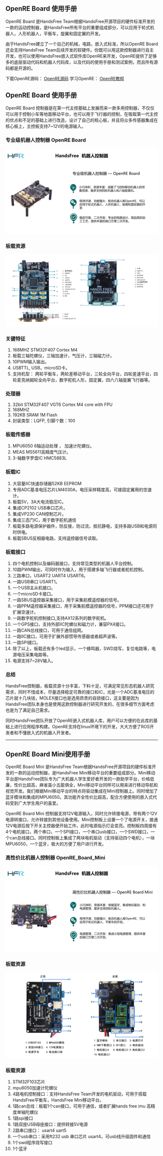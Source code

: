 ## OpenRE Board 使用手册

OpenRE Board 是HandsFree Team根据HandsFree开源项目的硬件标准开发的一款的运动控制器，是HandsFree所有平台的重要组成部分，可以应用于轮式机器人，人形机器人，平衡车，旋翼和固定翼的开发。

由于HandsFree建立了一个自己的机械，电路，嵌入式标准，所以OpenRE Board还会支持HandsFree Team后续开发的软硬件。你既可以用这款控制器进行自主开发，也可以使用HandsFree嵌入式软件库OpenRE来开发，OpenRE提供了足够多的底层驱动代码和机器人代码库，以及代码的使用手册和测试案例，而且所有源码都是开源的。

下载OpenRE源码： [OpenRE源码](https://github.com/HANDS-FREE/OpenRE)
学习OpenRE： [OpenRE教程](/docs/OpenRE/README.md)

## OpenRE Board 使用手册

OpenRE Board 控制器是在第一代主控基础上发展而来一款多用控制器，不仅仅可以用于控制小车等地面移动平台，也可以用于飞行器的控制，在吸取第一代主控的优点和不足的基础上进行改造，设计了自己的核心板，并且将众多传感器集成在核心板上，主控板支持7~12V的电源输入。

### 专业级机器人控制器 OpenRE Board 
![OpenRE_Board](/images/Hardware/OpenRE_Board/OpenRE_Board.jpg) 

### 板载资源
![OpenRE_Board_Resource](/images/Hardware/OpenRE_Board/OpenRE_Board_Resource.jpg) 

### 关键特征
1.	168MHZ  STM32F407  Cortex M4
2.	板载三轴陀螺仪，三轴加速计，气压计，三轴磁力计。
3.	10PWM输入输出。
4.	USBTTL,  USB，microSD卡。
5.	支持机型： 两轮平衡车，两轮差移动平台，三轮全向平台，四轮差速平台，四轮麦克纳姆轮全向平台，数字舵机人形，固定翼，四六八轴旋翼飞行器等。

### 处理器
1.	32bit STM32F407 VGT6 Cortex M4 core with FPU
2.	168MHZ
3.	192KB SRAM  1M Flash
4.	封装类型：LQFP,   引脚个数：100

### 板载传感器
1.	MPU6050 6轴运动处理 ， 加速计陀螺仪。
2.	MEAS MS5611高精度气压计。
3.	3-轴数字罗盘IC HMC5883L

### 板载IC
1.	大容量IIC快速存储器52KB EEPROM
2.	专用ADC基准电压芯片LM4030A，电压采样精度高，可接固定翼用的空速计。
3.	板载5V，3A大电流稳压IC。
4.	集成CP2102 USB串口芯片。
5.	集成VP230 CAN控制芯片。
6.	集成三态门IC，用于数字舵机通信
7.	板载多路电源保护器件，防反接，防过流，抵抗静电，支持多路USB和电源同时供电。
8.	板载SBUS反相器电路，支持遥控器信号读取。

### 板载接口
1.	四个电机控制以及编码器接口，支持常见类型的机器人平台控制。
2.	10路PWM输出，可同时作为输入，用于搭建多轴飞行器或者舵机控制。
3.	三路串口，USART2  UART4  USART6。
4.	一路USB串口 USART1。
5.	一个USB主从机接口。
6.	一个microSD卡接口。
7.	一路SBUS遥控器采集接口，用于采集航模遥控器的信号。
8.	一路PPM遥控器采集接口，用于采集航模遥控器的信号，PPM接口还可用于扩展空速计。
9.	一路数字舵机控制接口,支持AX12系列的数字舵机。
10.	一个GPS接口，支持外部IIC陀螺仪和磁力计，兼容PX4接口。
11.	一路CAN总线接口，可用于通信组网。
12.	一路IIC接口，可用于扩展外部惯导传感器或者超声波等。
13.	一路SPI接口。
14.	除了以上，板载还有多个led显示，一个蜂鸣器，SWD烧写，复位电路等，电源电压采集电路等。
15.	电源支持7~28V输入。

### 总结
HandsFree控制器，板载资源十分丰富，下料十足，可满足常见形态机器人研究需求，同时不惜成本，尽量选择稳定可靠的接口和IC，光是一个ADC基准电压的芯片就十几块钱，MOLEX接口也是选用昂贵的自锁接口，这主要是因为HandsFree团队本身也是使用这款控制器进行研究开发的，在很多细节方面考虑也是为了满足自己需求。

同时HandsFree团队开放了OpenRE嵌入式机器人库，用户可以方便的在此库的基础上进行应用程序构建。OpenRE支持在linux环境下的开发，大大方便了ROS开发者和不懂嵌入式的机器人开发者。

---

## OpenRE Board Mini使用手册

OpenRE Board Mini 是HandsFree Team根据HandsFree开源项目的硬件标准开发的一款的运动控制器，是HandsFree Mini移动平台的重要组成部分。Mini移动平台是HandsFree团队专为广大机器人学生爱好者开发的一款助学平台，价格低廉，性价比超高，麻雀虽小五脏俱全，Mini移动平台同样可以用来进行移动导航和视觉开发。我们根据Mini移动平台的特点将驱动集成在Mini控制器上。同时增加了蓝牙模块和集成的MPU6050。其功能齐全性价比超高，配合方便使用的嵌入式代码受到广大学生用户的喜爱。

OpenRE Board Mini 控制器支持12V电源输入，同时允许转接电源，带有两个12V电源转接口，允许转接到其他设备使用。Mini控制板上设置一个了电源开关，接通12V电源后按下开关主控器便开始工作，此时电源指示灯会变亮。控制板四周接有4个电机接口，两个串口，一个SPI接口，一个串口usb接口，一个SWD接口，一个can总线接口。同时控制板上集成了两块电机驱动（支持驱动四个电机），一块MPU6050，一个蓝牙，极大的方便了用户进行开发。

### 高性价比机器人控制器 OpenRE_Board_Mini
![OpenRE_Board_Mini](/images/Hardware/OpenRE_Board/OpenRE_Board_Mini.jpg) 

### 板载资源
![OpenRE_Board_Mini_Resource](/images/Hardware/OpenRE_Board/OpenRE_Board_Mini_Resource.jpg) 

### 板载资源
1. STM32F103芯片
2. mpu6050加速计陀螺仪
3. 4路电机控制接口：支持HandsFree Team开发的电机驱动，可用于搭载HandsFree平衡车，HandsFree Mini移动平台。
4. 1路can总线：板载1个can接口，可用于通信，或者扩展hands free imu 高精度单轴陀螺仪
5. 1路spi接口
6. 1路双座USB母座接口：提供转接5V电源
7. 2路串口接口： usart4  uart5
8. 一个usb串口：采用ft232 usb 串口芯片  usart4，可usb线升级固件和通信
9. 1个swd程序烧写接口
10. 1个蓝牙

